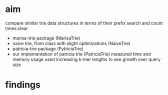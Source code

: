 # aim
compare similar trie data structures in terms of their prefix search and count times:clear
- marisa-trie package (MarisaTrie)
- naive trie, from class with slight optimizations (NaiveTrie)
- patricia-trie package (PytriciaTrie)
- our implementation of patricia trie (PatriciaTrie)
measured time and memory usage
used increasing k-mer lengths to see growth over query size

# findings